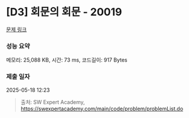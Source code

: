 # [D3] 회문의 회문 - 20019 

[문제 링크](https://swexpertacademy.com/main/code/problem/problemDetail.do?contestProbId=AY2hjCWKbykDFATh) 

### 성능 요약

메모리: 25,088 KB, 시간: 73 ms, 코드길이: 917 Bytes

### 제출 일자

2025-05-18 12:23



> 출처: SW Expert Academy, https://swexpertacademy.com/main/code/problem/problemList.do